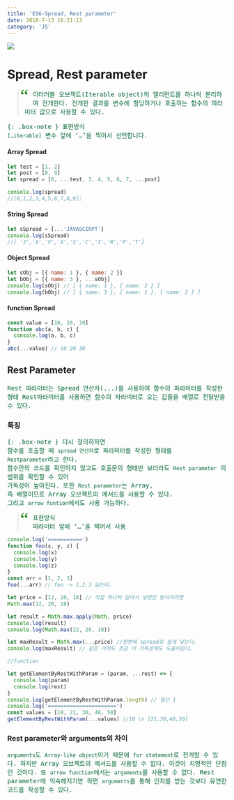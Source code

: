 ```yaml
---
title: 'ES6-Spread, Rest parameter'
date: 2018-7-13 16:21:13
category: 'JS'
---
```


![](https://encrypted-tbn0.gstatic.com/images?q=tbn:ANd9GcQZQDfcv4WVz-yyJJNhDs4cuyKju7OuSkA4gaj9D2BXYVPvhSIqBw)

# Spread, Rest parameter

<style>
blockquote:before {
  content: "\201C";
  font-size: 3em;
  font-family: Georgia;
  color: green;
  float: left;
  margin: -10px 10px 0px -10px;
}
p{
    font-family:Monospace;
    color:#006633;
}
</style>
<blockquote>
<p>이터러블 오브젝트(Iterable object)의 엘리먼트를 하나씩 분리하여 전개한다. 전개한 결과를 변수에 할당하거나 호출하는 함수의 파라미터 값으로 사용할 수 있다. </p>
</blockquote>

{: .box-note }
표현방식<br>
`[…iterable]`
변수 앞에 ‘…’을 찍어서 선언합니다.
<br><u></u>

#### Array Spread

```js
let test = [1, 2]
let post = [8, 9]
let spread = [0, ...test, 3, 4, 5, 6, 7, ...post]

console.log(spread)
//[0,1,2,3,4,5,6,7,8,9];
```

#### String Spread

```js
let sSpread = [...'JAVASCIRPT']
console.log(sSpread)
//[ 'J','A','V','A','S','C','I','R','P','T']
```

#### Object Spread

```js
let sObj = [{ name: 1 }, { name: 2 }]
let bObj = [{ name: 3 }, ...sObj]
console.log(sObj) // [ { name: 1 }, { name: 2 } ]
console.log(bObj) // [ { name: 3 }, { name: 1 }, { name: 2 } ]
```

#### function Spread

```js
const value = [10, 20, 30]
function abc(a, b, c) {
  console.log(a, b, c)
}
abc(...value) // 10 20 30
```

## Rest Parameter

Rest 파라미터는 Spread 연산자(...)를 사용하여 함수의 파라미터를 작성한 형태
Rest파라미터를 사용하면
함수의 파라미터로 오는 값들을 배열로 전달받을 수 있다.

### 특징

{: .box-note }
다시 정의하자면 <br> 함수를 호출할 때 `spread 연산자`로 파라미터를 작성한 형태를<br>`Restparameter`라고 한다.<br>함수안의 코드를 확인하지 않고도 호출문의 형태만 보더라도 `Rest parameter` 의 범위를 확인할 수 있어 <br>가독성이 높아진다. 또한 `Rest parameter`는 Array,<br> 즉 배열이므로 Array 오브젝트의 메서드를 사용할 수 있다.<br> 그리고 `arrow funtion`에서도 사용 가능하다.

> 표현방식<br>
> 파라미터 앞에 ‘…’을 찍어서 사용
> <br><u></u>

```js
console.log('===========')
function foo(x, y, z) {
  console.log(x)
  console.log(y)
  console.log(z)
}
const arr = [1, 2, 3]
foo(...arr) // foo -> 1,2,3 담는다.

let price = [12, 20, 18] // 직접 하나씩 담아서 넣었던 방식이라면
Math.max(12, 20, 18)

let result = Math.max.apply(Math, price)
console.log(result)
console.log(Math.max(22, 20, 18))

let maxResult = Math.max(...price) //한번에 spread로 쉽게 넣는다.
console.log(maxResult) // 같은 거라도 조금 더 가독성에도 도움이된다.

//function

let getElementByRestWithParam = (param, ...rest) => {
  console.log(param)
  console.log(rest)
}
console.log(getElementByRestWithParam.length) // 일단 1
console.log('======================')
const values = [10, 21, 30, 40, 50]
getElementByRestWithParam(...values) //10 \n [21,30,40,50]
```

### Rest parameter와 arguments의 차이

`arguments`도 `Array-like object`이기 때문에 `for statement`로 전개할 수 있다.
하지만 Array 오브젝트의 메서드를 사용할 수 없다.
이것이 치명적인 단점인 것이다.
또 `arrow function`에서는 `arguments`를 사용할 수 없다.
Rest parameter에 익숙해지기만 하면 `arguments`를 통해 인자를 받는 것보다
유연한 코드를 작성할 수 있다.
